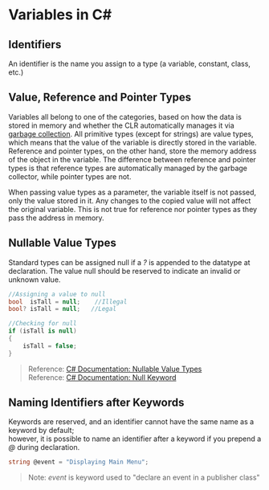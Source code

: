 # Variables in C#

## Identifiers
An identifier is the name you assign to a type (a variable, constant, class, etc.)

## Value, Reference and Pointer Types
Variables all belong to one of the categories, based on how the data is stored in memory and whether the CLR automatically manages it via [garbage collection](https://docs.microsoft.com/en-us/dotnet/standard/garbage-collection/fundamentals). All primitive types (except for strings) are value types, which means that the 
value of the variable is directly stored in the variable. Reference and pointer types, on the other hand, store the memory address of the object in the variable.
The difference between reference and pointer types is that reference types are automatically managed by the garbage collector, while pointer types are not. <br />

When passing value types as a parameter, the variable itself is not passed, only the value stored in it. Any changes to the copied value will not affect
the original variable. This is not true for reference nor pointer types as they pass the address in memory.

## Nullable Value Types
Standard types can be assigned null if a _?_ is appended to the datatype at declaration. The value null should be reserved to indicate an invalid or unknown value.
```C#
//Assigning a value to null
bool  isTall = null;    //Illegal
bool? isTall = null;   //Legal

//Checking for null
if (isTall is null)
{
    isTall = false;
}
```
> Reference: [C# Documentation: Nullable Value Types](https://docs.microsoft.com/en-us/dotnet/csharp/language-reference/builtin-types/nullable-value-types) <br />
> Reference: [C# Documentation: Null Keyword](https://docs.microsoft.com/en-us/dotnet/csharp/language-reference/keywords/null) <br />

## Naming Identifiers after Keywords
Keywords are reserved, and an identifier cannot have the same name as a keyword by default; <br />
however, it is possible to name an identifier after a keyword if you prepend a _@_ during declaration.
```C#
string @event = "Displaying Main Menu";
```
> Note: _event_ is keyword used to "declare an event in a publisher class"

